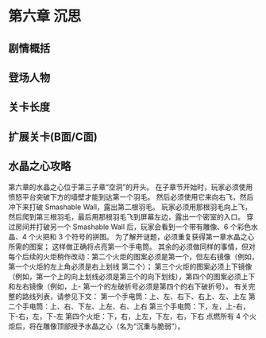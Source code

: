 # 第六章 沉思
## 剧情概括
## 登场人物
## 关卡长度
## 扩展关卡(**B面**/**C面**)
## 水晶之心攻略
第六章的水晶之心位于第三子章“空洞”的开头。 在子章节开始时，玩家必须使用愤怒平台突破下方的墙壁才能到达第一个羽毛。 然后必须使用它来向右飞，然后冲下来打破 Smashable Wall，露出第二根羽毛。 玩家必须用那根羽毛向上飞，然后爬到第三根羽毛，最后用那根羽毛飞到屏幕左边，露出一个密室的入口。 穿过房间并打破另一个 Smashable Wall 后，玩家会看到一个带有雕像、6 个彩色水晶、4 个火把和 3 个符号的拼图。 
为了解开谜题，必须重复获得第一章水晶之心所需的图案； 这样做正确将点亮第一个手电筒。 其余的必须做同样的事情，但对每个后续的火炬稍作改动：第二个火炬的图案必须是第一个，但左右镜像（例如，第一个火炬的左上角必须是右上划线 第二个）； 第三个火炬的图案必须上下镜像（例如，第一个上的向上划线必须是第三个的向下划线），第四个的图案必须上下和左右镜像（例如，上- 第一个的左破折号必须是第四个的右下破折号）。 有关完整的路线列表，请参见下文：
第一个手电筒：上、左、右下、右上、左、上左
第二个手电筒：上、右、下左、上左、右、上右
第三个手电筒：下，左，上-右，下-右，左，下-左
第四个火炬：下，右，上左，下左，右，下右 
点燃所有 4 个火炬后，将在雕像顶部授予水晶之心（名为“沉重与脆弱”）。 
